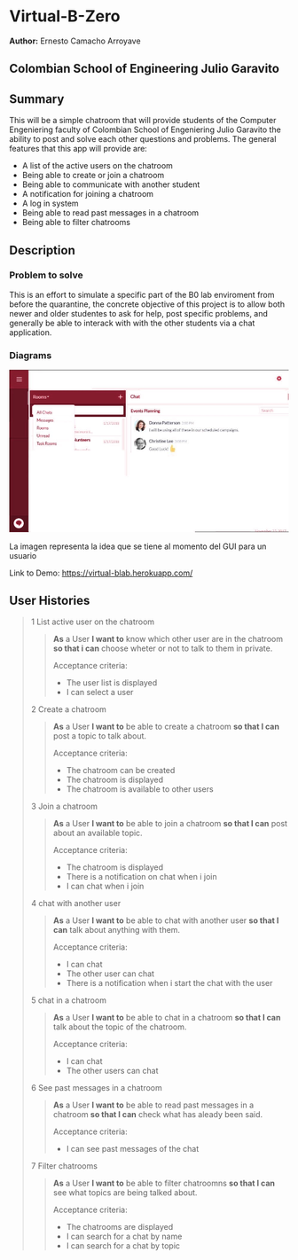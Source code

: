 # **Virtual-B-Zero**
**Author:** Ernesto Camacho Arroyave

## **Colombian School of Engineering Julio Garavito**
## **Summary**
This will be a simple chatroom that will provide students of the Computer Engeniering faculty of Colombian School of Engeniering Julio Garavito the ability to post and solve each other questions and problems. The general features that this app will provide are:
- A list of the active users on the chatroom
- Being able to create or join a chatroom
- Being able to communicate with another student
- A notification for joining a chatroom
- A log in system
- Being able to read past messages in a chatroom
- Being able to filter chatrooms

## **Description**
### **Problem to solve**
This is an effort to simulate a specific part of the B0 lab enviroment from before the quarantine, the concrete objective of this project is to allow both newer and older studentes to ask for help, post specific problems, and generally be able to interack with with the other students via a chat application.
### **Diagrams**
![](https://github.com/ErnestoCamachoA9805/ARSW---Vitual-B-Zero/blob/main/Recursos/Images/Chatroom.jpg)

La imagen representa la idea que se tiene al momento del GUI para un usuario 

Link to Demo: https://virtual-blab.herokuapp.com/
## **User Histories**
> 1 List active user on the chatroom
>> **As** a User **I want to** know which other user are in the chatroom **so that i can** choose wheter or not to talk to them in private.
>>
>> Acceptance criteria:
>> - The user list is displayed
>> - I can select a user
>
> 2 Create a chatroom
>> **As** a User **I want to** be able to create a chatroom **so that I can** post a topic to talk about.
>>
>> Acceptance criteria:
>> - The chatroom can be created 
>> - The chatroom is displayed 
>> - The chatroom is available to other users
>
> 3 Join a chatroom
>> **As** a User **I want to** be able to join a chatroom **so that I can** post about an available topic.
>>
>> Acceptance criteria:
>> - The chatroom is displayed 
>> - There is a notification on chat when i join
>> - I can chat when i join 
>
> 4 chat with another user
>> **As** a User **I want to** be able to chat with another user **so that I can** talk about anything with them.
>>
>> Acceptance criteria:
>> - I can chat
>> - The other user can chat
>> - There is a notification when i start the chat with the user
>
> 5 chat in a chatroom
>> **As** a User **I want to** be able to chat in a chatroom **so that I can** talk about the topic of the chatroom.
>>
>> Acceptance criteria:
>> - I can chat
>> - The other users can chat
>
> 6 See past messages in a chatroom
>> **As** a User **I want to** be able to read past messages in a chatroom **so that I can** check what has aleady been said.
>>
>> Acceptance criteria:
>> - I can see past messages of the chat
>
> 7 Filter chatrooms
>> **As** a User **I want to** be able to filter chatroomns **so that I can** see what topics are being talked about.
>>
>> Acceptance criteria:
>> - The chatrooms are displayed 
>> - I can search for a chat by name
>> - I can search for a chat by topic
